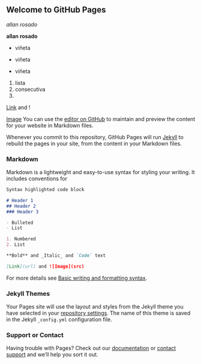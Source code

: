 ## Welcome to GitHub Pages

*allan rosado*

**allan rosado**

* viñeta
+ viñeta
- viñeta
1. lista
2. consecutiva
3. 
[Link](https://www.youtube.com/watch?v=t_4e19iM5U8) and ! 

[Image](![11054522_875056589214723_1608754122691650747_o](https://user-images.githubusercontent.com/88803996/142908231-87690e29-83cc-4d3a-9983-20d1b8bc961e.jpg))
You can use the [editor on GitHub](https://github.com/Cezimolgado/Filocimientos/edit/main/README.md) to maintain and preview the content for your website in Markdown files.

Whenever you commit to this repository, GitHub Pages will run [Jekyll](https://jekyllrb.com/) to rebuild the pages in your site, from the content in your Markdown files.

### Markdown

Markdown is a lightweight and easy-to-use syntax for styling your writing. It includes conventions for

```markdown
Syntax highlighted code block

# Header 1
## Header 2
### Header 3

- Bulleted
- List

1. Numbered
2. List

**Bold** and _Italic_ and `Code` text

[Link](url) and ![Image](src)
```

For more details see [Basic writing and formatting syntax](https://docs.github.com/en/github/writing-on-github/getting-started-with-writing-and-formatting-on-github/basic-writing-and-formatting-syntax).

### Jekyll Themes

Your Pages site will use the layout and styles from the Jekyll theme you have selected in your [repository settings](https://github.com/Cezimolgado/Filocimientos/settings/pages). The name of this theme is saved in the Jekyll `_config.yml` configuration file.

### Support or Contact

Having trouble with Pages? Check out our [documentation](https://docs.github.com/categories/github-pages-basics/) or [contact support](https://support.github.com/contact) and we’ll help you sort it out.
